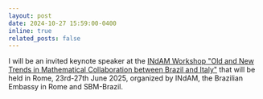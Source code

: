 ```yaml
---
layout: post
date: 2024-10-27 15:59:00-0400
inline: true
related_posts: false
---
```


I will be an invited keynote speaker at the <a href="https://sites.google.com/view/indamwrome25/home?authuser=0">INdAM Workshop "Old and New Trends in Mathematical Collaboration between Brazil and Italy"</a> that will be held in Rome, 23rd-27th June 2025, organized by INdAM, the Brazilian Embassy in Rome and SBM-Brazil.  

